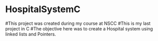 # HospitalSystemC
#This project was created during my course at NSCC 
#This is my last project in C
#The objective here was to create a Hospital system using linked lists and Pointers. 
